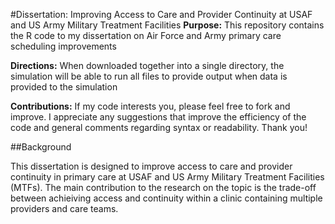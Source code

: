 #Dissertation: Improving Access to Care and Provider Continuity at USAF and US Army Military Treatment Facilities
**Purpose:** This repository contains the R code to my dissertation on Air Force and Army primary care scheduling improvements

**Directions:** When downloaded together into a single directory, the simulation will be able to run all files to provide output when data is provided to the simulation

**Contributions:** If my code interests you, please feel free to fork and improve. I appreciate any suggestions that improve the efficiency of the code and general comments regarding syntax or readability. Thank you!

##Background

This dissertation is designed to improve access to care and provider continuity in primary care at USAF and US Army Military Treatment Facilities (MTFs). The main contribution to the research on the topic is the trade-off between achieiving access and continuity within a clinic containing multiple providers and care teams.
